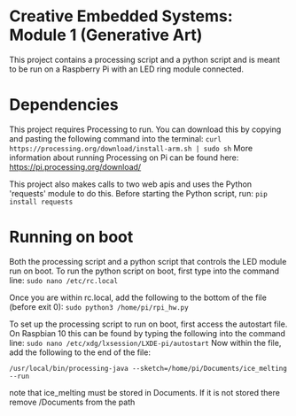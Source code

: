 # Creative Embedded Systems: Module 1 (Generative Art)

This project contains a processing script and a python script and is meant to be run on a Raspberry Pi with an LED ring module connected.

# Dependencies
This project requires Processing to run. You can download this by copying and pasting the following command into the terminal:
`curl https://processing.org/download/install-arm.sh | sudo sh`
More information about running Processing on Pi can be found here: https://pi.processing.org/download/

This project also makes calls to two web apis and uses the Python 'requests' module to do this. Before starting the Python script, run:
`pip install requests`

# Running on boot
Both the processing script and a python script that controls the LED module run on boot.
To run the python script on boot, first type into the command line:
`sudo nano /etc/rc.local`

Once you are within rc.local, add the following to the bottom of the file (before exit 0):
`sudo python3 /home/pi/rpi_hw.py`

To set up the processing script to run on boot, first access the autostart file. On Raspbian 10 this can be found by typing the following into the command line:
`sudo nano /etc/xdg/lxsession/LXDE-pi/autostart`
Now within the file, add the following to the end of the file:

`/usr/local/bin/processing-java --sketch=/home/pi/Documents/ice_melting --run`

note that ice_melting must be stored in Documents. If it is not stored there remove /Documents from the path
